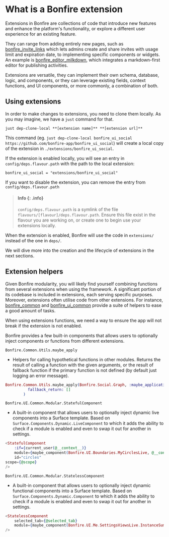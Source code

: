 <!--
SPDX-FileCopyrightText: 2025 Bonfire Networks <https://bonfirenetworks.org/contact/>

SPDX-License-Identifier: CC0-1.0
-->

# What is a Bonfire extension

Extensions in Bonfire are collections of code that introduce new features and enhance the platform's functionality, or explore a different user experience for an existing feature.

They can range from adding entirely new pages, such as [bonfire_invite_links]() which lets admins create and share invites with usage limit and expiration date, to implementing specific components or widgets.
An example is [bonfire_editor_milkdown](), which integrates a markdown-first editor for publishing activities.

Extensions are versatile, they can implement their own schema, database, logic, and components, or they can leverage existing fields, context functions, and UI components, or more commonly, a combination of both.

## Using extensions

In order to make changes to extensions, you need to clone them locally. As you may imagine, we have a `just` command for that.

```
just dep-clone-local **[extension name]** **[extension url]**
```

This command (eg. `just dep-clone-local bonfire_ui_social https://github.com/bonfire-app/bonfire_ui_social`) will create a local copy of the extension in `./extensions/bonfire_ui_social`.

If the extension is enabled locally, you will see an entry in `config/deps.flavour.path` with the path to the local extension: 

```
bonfire_ui_social = "extensions/bonfire_ui_social"
```

If you want to disable the extension, you can remove the entry from `config/deps.flavour.path`

> #### Info {: .info}
>
> `config/deps.flavour.path` is a symlink of the file `flavours/[flavour]/deps.flavour.path`. Ensure this file exist in the flavour you are working on, or create one to begin use your extensions locally.


When the extension is enabled, Bonfire will use the code in `extensions/` instead of the one in `deps/`.

We will dive more into the creation and the lifecycle of extensions in the next sections.

## Extension helpers

Given Bonfire modularity, you will likely find yourself combining functions from several extensions when using the framework.
A significant portion of its codebase is included in extensions, each serving specific purposes.
Moreover, extensions often utilise code from other extensions.
For instance, [bonfire_common](https://github.com/bonfire-networks/bonfire_common) and [bonfire_ui_common](https://github.com/bonfire-networks/bonfire_ui_common) provide a suite of helpers to ease a good amount of tasks.

When using extensions functions, we need a way to ensure the app will not break if the extension is not enabled.

Bonfire provides a few built-in components that allows users to optionally inject components or functions from different extensions.

`Bonfire.Common.Utils.maybe_apply`

- Helpers for calling hypothetical functions in other modules. Returns the result of calling a function with the given arguments, or the result of fallback function if the primary function is not defined (by default just logging an error message).

```elixir
Bonfire.Common.Utils.maybe_apply(Bonfire.Social.Graph, :maybe_applications, [],
          fallback_return: []
        )
```

`Bonfire.UI.Common.Modular.StatefulComponent`

- A built-in component that allows users to optionally inject dynamic live components into a Surface template.
  Based on `Surface.Components.Dynamic.LiveComponent` to which it adds the ability to check if a module is enabled and even to swap it out for another in settings.

```elixir
<StatefulComponent
    :if={current_user(@__context__)}
    module={maybe_component(Bonfire.UI.Boundaries.MyCirclesLive, @__context__)}
    id="circles"
scope={@scope}
/>
```

`Bonfire.UI.Common.Modular.StatelessComponent`

- A built-in component that allows users to optionally inject dynamic functional components into a Surface template.
  Based on `Surface.Components.Dynamic.Component` to which it adds the ability to check if a module is enabled and even to swap it out for another in settings.

```elixir
<StatelessComponent
    selected_tab={@selected_tab}
    module={maybe_component(Bonfire.UI.Me.SettingsViewsLive.InstanceSummaryLive, @__context__)}
/>
```

